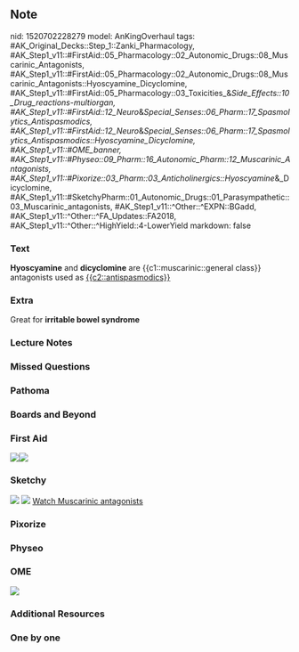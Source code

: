 ## Note
nid: 1520702228279
model: AnKingOverhaul
tags: #AK_Original_Decks::Step_1::Zanki_Pharmacology, #AK_Step1_v11::#FirstAid::05_Pharmacology::02_Autonomic_Drugs::08_Muscarinic_Antagonists, #AK_Step1_v11::#FirstAid::05_Pharmacology::02_Autonomic_Drugs::08_Muscarinic_Antagonists::Hyoscyamine_Dicyclomine, #AK_Step1_v11::#FirstAid::05_Pharmacology::03_Toxicities_&_Side_Effects::10_Drug_reactions_-_multiorgan, #AK_Step1_v11::#FirstAid::12_Neuro_&_Special_Senses::06_Pharm::17_Spasmolytics_Antispasmodics, #AK_Step1_v11::#FirstAid::12_Neuro_&_Special_Senses::06_Pharm::17_Spasmolytics_Antispasmodics::Hyoscyamine_Dicyclomine, #AK_Step1_v11::#OME_banner, #AK_Step1_v11::#Physeo::09_Pharm::16_Autonomic_Pharm::12_Muscarinic_Antagonists, #AK_Step1_v11::#Pixorize::03_Pharm::03_Anticholinergics::Hyoscyamine_&_Dicyclomine, #AK_Step1_v11::#SketchyPharm::01_Autonomic_Drugs::01_Parasympathetic::03_Muscarinic_antagonists, #AK_Step1_v11::^Other::^EXPN::BGadd, #AK_Step1_v11::^Other::^FA_Updates::FA2018, #AK_Step1_v11::^Other::^HighYield::4-LowerYield
markdown: false

### Text
<b>Hyoscyamine</b> and <b>dicyclomine</b> are
{{c1::muscarinic::general class}} antagonists used as
<u>{{c2::antispasmodics}}</u>

### Extra
Great for <b>irritable bowel syndrome</b>

### Lecture Notes


### Missed Questions


### Pathoma


### Boards and Beyond


### First Aid
<img src="paste-598503692697603.jpg"><img src=
"paste-600170140008451.jpg">

### Sketchy
<img src="Screen%20Shot%202019-09-23%20at%209.15.43%20AM.png">
<img src="Screen%20Shot%202019-09-23%20at%209.15.51%20AM.png">
<a href=
"https://dashboard.sketchy.com/study/medical/courses/medical-pharmacology/units/medical-pharmacology-autonomic-drugs/videos/medical-pharmacology-autonomic-drugs-parasympathetic-muscarinic-antagonists?utm_source=anki&utm_medium=partnership&utm_campaign=february_update&utm_content=medical">
Watch Muscarinic antagonists</a>

### Pixorize


### Physeo


### OME
<div class="ome-widget">
  <a href="https://onlinemeded.org?ref=anki"><img src=
  "_OME_AnkiFlashcards_General_4.png"></a>
</div>

### Additional Resources


### One by one

